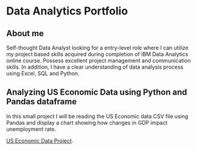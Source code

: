 # Data Analytics Portfolio
## About me
Self-thought Data Analyst looking for a entry-level role where I can utilize my project based skills acquired during completion of IBM Data Analytics online course. Possess excellent project management and communication skills. In addition, I have a clear understanding of data analysis process using Excel, SQL and Python.
## Analyzing US Economic Data using Python and Pandas dataframe
In this small project I will be reading the US Economic data CSV file using Pandas and display a chart showing how changes in GDP impact unemployment
rate. 

[US Economic Data Project](https://github.com/cristian01/Data-Analytics-Portfolio/blob/main/US_Economic_Data.ipynb).
